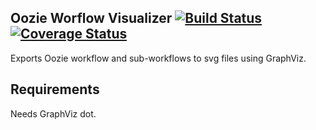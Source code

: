 Oozie Worflow Visualizer [![Build Status](https://travis-ci.org/gssiyankai/OozieVisualizer.svg?branch=master)](https://travis-ci.org/gssiyankai/OozieVisualizer)[![Coverage Status](https://coveralls.io/repos/github/gssiyankai/OozieVisualizer/badge.svg?branch=master)](https://coveralls.io/github/gssiyankai/OozieVisualizer?branch=master)
--------------------
Exports Oozie workflow and sub-workflows to svg files using GraphViz.

Requirements
--------------------
Needs GraphViz dot.
